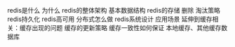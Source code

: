 redis是什么 为什么 redis的整体架构   基本数据结构
redis的存储 删除 淘汰策略
redis持久化
redis高可用 分布式怎么做
redis系统设计 应用场景
延伸到缓存相关：缓存出现的问题 缓存的更新策略 缓存一致性如何保证 
本地缓存、其他缓存数据库


